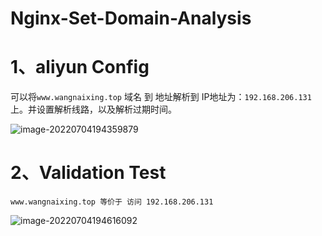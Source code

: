 # Nginx-Set-Domain-Analysis

# 1、aliyun Config

可以将`www.wangnaixing.top` 域名 到 地址解析到 IP地址为：`192.168.206.131` 上。并设置解析线路，以及解析过期时间。

![image-20220704194359879](C:/Users/wangnaixing/AppData/Roaming/Typora/typora-user-images/image-20220704194359879.png)

# 2、Validation Test

```
www.wangnaixing.top 等价于 访问 192.168.206.131
```

![image-20220704194616092](C:/Users/wangnaixing/AppData/Roaming/Typora/typora-user-images/image-20220704194616092.png)